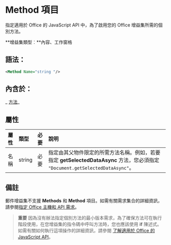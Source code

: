 ﻿
# Method 項目
指定適用於 Office 的 JavaScript API 中，為了啟用您的 Office 增益集所需的個別方法。

 **增益集類型︰**內容、工作窗格


## 語法：


```XML
<Method Name="string "/>
```


## 內含於：

 _ [方法](../../reference/manifest/methods.md)_


## 屬性



|**屬性**|**類型**|**必要**|**說明**|
|:-----|:-----|:-----|:-----|
|名稱|string|必要|指定由其父物件限定的所需方法名稱。例如，若要指定 **getSelectedDataAsync** 方法，您必須指定 `"Document.getSelectedDataAsync"`。|

## 備註

郵件增益集不支援 **Methods** 和 **Method** 項目。如需有關需求集合的詳細資訊，請參閱[指定 Office 主機和 API 需求](../../docs/overview/specify-office-hosts-and-api-requirements.md#SpecifyRequirementSets_intro)。


 >**重要**  因為沒有辦法指定個別方法的最小版本需求，為了確保方法可在執行階段使用，在您增益集的指令碼中呼叫方法時，您也應該使用 **if** 陳述式。如需有關如何執行這項操作的詳細資訊，請參閱 [了解適用於 Office 的 JavaScript API](../../docs/develop/understanding-the-javascript-api-for-office.md#HostAPISupport_UsingIfStatements)。

